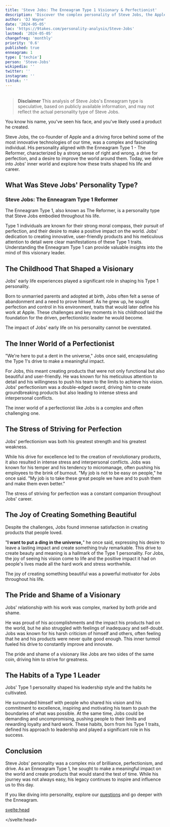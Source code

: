 ```yaml
---
title: 'Steve Jobs: The Enneagram Type 1 Visionary & Perfectionist'
description: 'Discover the complex personality of Steve Jobs, the Apple co-founder, through the lens of the Enneagram Type 1. Explore his drive for perfection and innovation.'
author: 'DJ Wayne'
date: '2024-05-05'
loc: 'https://9takes.com/personality-analysis/Steve-Jobs'
lastmod: '2024-05-05'
changefreq: 'monthly'
priority: '0.6'
published: true
enneagram: 1
type: ['techie']
person: 'Steve-Jobs'
wikipedia: ''
twitter: ''
instagram: ''
tiktok: ''
---
```


<!--
    childhood and upbringing
    first big success
    style habits and quirks that relate to their personality type
    stressful moments in their life and how they handled them
    comfort- moments in their life where they are doing well and killing it
-->
<!-- // keywords:  -->

<script>
	import  PopCard  from "$lib/components/atoms/PopCard.svelte";
</script>

<div
	style="display: flex;
    justify-content: center;
    margin: 1rem 0;
	"
>
	<PopCard
		image={`/types/1s/${'Steve-Jobs'}.webp`}
		showIcon={false}
        enneagramType="1"
		displayText="Steve Jobs"
		subtext=""
	/>
</div>

> **Disclaimer** This analysis of Steve Jobs's Enneagram type is speculative, based on publicly available information, and may not reflect the actual personality type of Steve Jobs.

<p class="firstLetter">You know his name, you've seen his face, and you've likely used a product he created. </p>

Steve Jobs, the co-founder of Apple and a driving force behind some of the most innovative technologies of our time, was a complex and fascinating individual. His personality aligned with the Enneagram Type 1 - The Reformer, characterized by a strong sense of right and wrong, a drive for perfection, and a desire to improve the world around them. Today, we delve into Jobs' inner world and explore how these traits shaped his life and career.

## What Was Steve Jobs' Personality Type?

### Steve Jobs: The Enneagram Type 1 Reformer

The Enneagram Type 1, also known as The Reformer, is a personality type that Steve Jobs embodied throughout his life.

Type 1 individuals are known for their strong moral compass, their pursuit of perfection, and their desire to make a positive impact on the world. Jobs' dedication to creating innovative, user-friendly products and his meticulous attention to detail were clear manifestations of these Type 1 traits. Understanding the Enneagram Type 1 can provide valuable insights into the mind of this visionary leader.

## The Childhood That Shaped a Visionary

Jobs' early life experiences played a significant role in shaping his Type 1 personality.

Born to unmarried parents and adopted at birth, Jobs often felt a sense of abandonment and a need to prove himself. As he grew up, he sought perfection and control in his environment, traits that would later define his work at Apple. These challenges and key moments in his childhood laid the foundation for the driven, perfectionistic leader he would become.

The impact of Jobs' early life on his personality cannot be overstated.

## The Inner World of a Perfectionist

"We're here to put a dent in the universe," Jobs once said, encapsulating the Type 1's drive to make a meaningful impact.

For Jobs, this meant creating products that were not only functional but also beautiful and user-friendly. He was known for his meticulous attention to detail and his willingness to push his team to the limits to achieve his vision. Jobs' perfectionism was a double-edged sword, driving him to create groundbreaking products but also leading to intense stress and interpersonal conflicts.

The inner world of a perfectionist like Jobs is a complex and often challenging one.

## The Stress of Striving for Perfection

Jobs' perfectionism was both his greatest strength and his greatest weakness.

While his drive for excellence led to the creation of revolutionary products, it also resulted in intense stress and interpersonal conflicts. Jobs was known for his temper and his tendency to micromanage, often pushing his employees to the brink of burnout. "My job is not to be easy on people," he once said. "My job is to take these great people we have and to push them and make them even better."

The stress of striving for perfection was a constant companion throughout Jobs' career.

## The Joy of Creating Something Beautiful

Despite the challenges, Jobs found immense satisfaction in creating products that people loved.

"**I want to put a ding in the universe,**" he once said, expressing his desire to leave a lasting impact and create something truly remarkable. This drive to create beauty and meaning is a hallmark of the Type 1 personality. For Jobs, the joy of seeing his vision come to life and the positive impact it had on people's lives made all the hard work and stress worthwhile.

The joy of creating something beautiful was a powerful motivator for Jobs throughout his life.

## The Pride and Shame of a Visionary

Jobs' relationship with his work was complex, marked by both pride and shame.

He was proud of his accomplishments and the impact his products had on the world, but he also struggled with feelings of inadequacy and self-doubt. Jobs was known for his harsh criticism of himself and others, often feeling that he and his products were never quite good enough. This inner turmoil fueled his drive to constantly improve and innovate.

The pride and shame of a visionary like Jobs are two sides of the same coin, driving him to strive for greatness.

## The Habits of a Type 1 Leader

Jobs' Type 1 personality shaped his leadership style and the habits he cultivated.

He surrounded himself with people who shared his vision and his commitment to excellence, inspiring and motivating his team to push the boundaries of what was possible. At the same time, Jobs could be demanding and uncompromising, pushing people to their limits and rewarding loyalty and hard work. These habits, born from his Type 1 traits, defined his approach to leadership and played a significant role in his success.

## Conclusion

Steve Jobs' personality was a complex mix of brilliance, perfectionism, and drive. As an Enneagram Type 1, he sought to make a meaningful impact on the world and create products that would stand the test of time. While his journey was not always easy, his legacy continues to inspire and influence us to this day.

If you like diving into personality, explore our <a href="/questions" >questions</a> and go deeper with the Enneagram.

<svelte:head>

<script type="application/ld+json">

</script>

</svelte:head>

<style lang="scss"></style>
